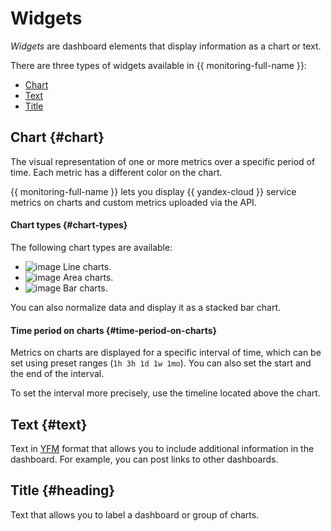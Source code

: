 # Widgets

_Widgets_ are dashboard elements that display information as a chart or text.

There are three types of widgets available in {{ monitoring-full-name }}:

* [Chart](#chart)
* [Text](#text)
* [Title](#heading)

## Chart {#chart}

The visual representation of one or more metrics over a specific period of time. Each metric has a different color on the chart.

{{ monitoring-full-name }} lets you display {{ yandex-cloud }} service metrics on charts and custom metrics uploaded via the API.

#### Chart types {#chart-types}

The following chart types are available:

* ![image](../../../_assets/console-icons/chart-line.svg) Line charts.
* ![image](../../../_assets/console-icons/chart-area-stacked.svg) Area charts.
* ![image](../../../_assets/console-icons/chart-column.svg) Bar charts.

You can also normalize data and display it as a stacked bar chart.

#### Time period on charts {#time-period-on-charts}

Metrics on charts are displayed for a specific interval of time, which can be set using preset ranges (`1h 3h 1d 1w 1mo`). You can also set the start and the end of the interval.

To set the interval more precisely, use the timeline located above the chart.

## Text {#text}
Text in [YFM](https://ydocs.tech/en/) format that allows you to include additional information in the dashboard. For example, you can post links to other dashboards.

## Title {#heading}
Text that allows you to label a dashboard or group of charts.
